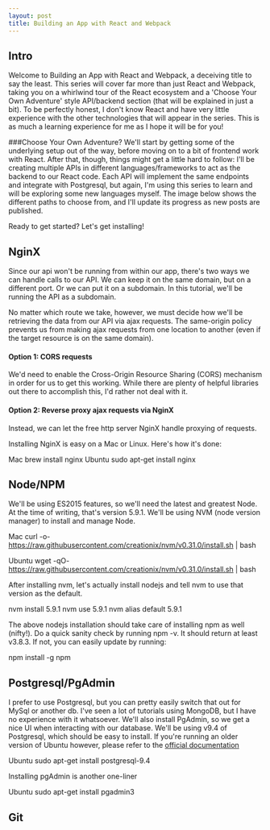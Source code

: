 ```yaml
---
layout: post
title: Building an App with React and Webpack
---
```


Intro
-----

Welcome to Building an App with React and Webpack, a deceiving title to say the least. This series will cover far more than just React and Webpack, taking you on a whirlwind tour of the React ecosystem and a 'Choose Your Own Adventure' style API/backend section (that will be explained in just a bit). To be perfectly honest, I don't know React and have very little experience with the other technologies that will appear in the series. This is as much a learning experience for me as I hope it will be for you!

###Choose Your Own Adventure?
We'll start by getting some of the underlying setup out of the way, before moving on to a bit of frontend work with React. After that, though, things might get a little hard to follow: I'll be creating multiple APIs in different languages/frameworks to act as the backend to our React code. Each API will implement the same endpoints and integrate with Postgresql, but again, I'm using this series to learn and will be exploring some new languages myself. The image below shows the different paths to choose from, and I'll update its progress as new posts are published.

Ready to get started? Let's get installing!


NginX
-----

Since our api won't be running from within our app, there's two ways we can handle calls to our API. We can keep it on the same domain, but on a different port. Or we can put it on a subdomain. In this tutorial, we'll be running the API as a subdomain.

No matter which route we take, however, we must decide how we'll be retrieving the data from our API via ajax requests. The same-origin policy prevents us from making ajax requests from one location to another (even if the target resource is on the same domain).

#### Option 1: CORS requests
 We'd need to enable the Cross-Origin Resource Sharing (CORS) mechanism in order for us to get this working. While there are plenty of helpful libraries out there to accomplish this, I'd rather not deal with it.

#### Option 2: Reverse proxy ajax requests via NginX
Instead, we can let the free http server NginX handle proxying of requests.

Installing NginX is easy on a Mac or Linux. Here's how it's done:

Mac
    brew install nginx
Ubuntu
    sudo apt-get install nginx


Node/NPM
--------

We'll be using ES2015 features, so we'll need the latest and greatest Node. At the time of writing, that's version 5.9.1. We'll be using NVM (node version manager) to install and manage Node.

Mac
  curl -o- https://raw.githubusercontent.com/creationix/nvm/v0.31.0/install.sh | bash

Ubuntu
  wget -qO- https://raw.githubusercontent.com/creationix/nvm/v0.31.0/install.sh | bash

After installing nvm, let's actually install nodejs and tell nvm to use that version as the default.

  nvm install 5.9.1
  nvm use 5.9.1
  nvm alias default 5.9.1

The above nodejs installation should take care of installing npm as well (nifty!). Do a quick sanity check by running npm -v. It should return at least v3.8.3. If not, you can easily update by running:

  npm install -g npm

Postgresql/PgAdmin
-----------------

I prefer to use Postgresql, but you can pretty easily switch that out for MySql or another db. I've seen a lot of tutorials using MongoDB, but I have no experience with it whatsoever. We'll also install PgAdmin, so we get a nice UI when interacting with our database. We'll be using v9.4 of Postgresql, which should be easy to install. If you're running an older version of Ubuntu however, please refer to the [official documentation](http://www.postgresql.org/download/linux/ubuntu/)

Ubuntu
  sudo apt-get install postgresql-9.4

Installing pgAdmin is another one-liner

Ubuntu
  sudo apt-get install pgadmin3

Git
---
